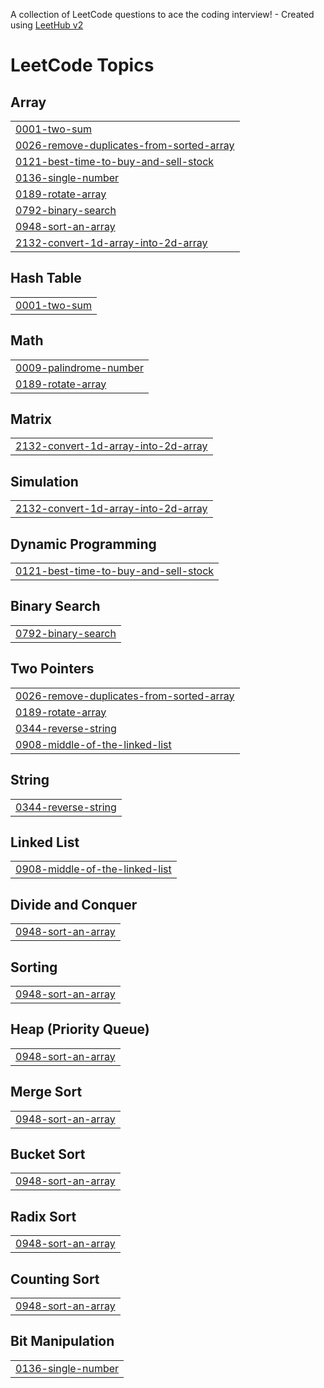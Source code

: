 A collection of LeetCode questions to ace the coding interview! - Created using [LeetHub v2](https://github.com/arunbhardwaj/LeetHub-2.0)
<!---LeetCode Topics Start-->
# LeetCode Topics
## Array
|  |
| ------- |
| [0001-two-sum](https://github.com/ItzHimanshu2003/LEEDCODE_SOLUTION/tree/master/0001-two-sum) |
| [0026-remove-duplicates-from-sorted-array](https://github.com/ItzHimanshu2003/LEEDCODE_SOLUTION/tree/master/0026-remove-duplicates-from-sorted-array) |
| [0121-best-time-to-buy-and-sell-stock](https://github.com/ItzHimanshu2003/LEEDCODE_SOLUTION/tree/master/0121-best-time-to-buy-and-sell-stock) |
| [0136-single-number](https://github.com/ItzHimanshu2003/LEEDCODE_SOLUTION/tree/master/0136-single-number) |
| [0189-rotate-array](https://github.com/ItzHimanshu2003/LEEDCODE_SOLUTION/tree/master/0189-rotate-array) |
| [0792-binary-search](https://github.com/ItzHimanshu2003/LEEDCODE_SOLUTION/tree/master/0792-binary-search) |
| [0948-sort-an-array](https://github.com/ItzHimanshu2003/LEEDCODE_SOLUTION/tree/master/0948-sort-an-array) |
| [2132-convert-1d-array-into-2d-array](https://github.com/ItzHimanshu2003/LEEDCODE_SOLUTION/tree/master/2132-convert-1d-array-into-2d-array) |
## Hash Table
|  |
| ------- |
| [0001-two-sum](https://github.com/ItzHimanshu2003/LEEDCODE_SOLUTION/tree/master/0001-two-sum) |
## Math
|  |
| ------- |
| [0009-palindrome-number](https://github.com/ItzHimanshu2003/LEEDCODE_SOLUTION/tree/master/0009-palindrome-number) |
| [0189-rotate-array](https://github.com/ItzHimanshu2003/LEEDCODE_SOLUTION/tree/master/0189-rotate-array) |
## Matrix
|  |
| ------- |
| [2132-convert-1d-array-into-2d-array](https://github.com/ItzHimanshu2003/LEEDCODE_SOLUTION/tree/master/2132-convert-1d-array-into-2d-array) |
## Simulation
|  |
| ------- |
| [2132-convert-1d-array-into-2d-array](https://github.com/ItzHimanshu2003/LEEDCODE_SOLUTION/tree/master/2132-convert-1d-array-into-2d-array) |
## Dynamic Programming
|  |
| ------- |
| [0121-best-time-to-buy-and-sell-stock](https://github.com/ItzHimanshu2003/LEEDCODE_SOLUTION/tree/master/0121-best-time-to-buy-and-sell-stock) |
## Binary Search
|  |
| ------- |
| [0792-binary-search](https://github.com/ItzHimanshu2003/LEEDCODE_SOLUTION/tree/master/0792-binary-search) |
## Two Pointers
|  |
| ------- |
| [0026-remove-duplicates-from-sorted-array](https://github.com/ItzHimanshu2003/LEEDCODE_SOLUTION/tree/master/0026-remove-duplicates-from-sorted-array) |
| [0189-rotate-array](https://github.com/ItzHimanshu2003/LEEDCODE_SOLUTION/tree/master/0189-rotate-array) |
| [0344-reverse-string](https://github.com/ItzHimanshu2003/LEEDCODE_SOLUTION/tree/master/0344-reverse-string) |
| [0908-middle-of-the-linked-list](https://github.com/ItzHimanshu2003/LEEDCODE_SOLUTION/tree/master/0908-middle-of-the-linked-list) |
## String
|  |
| ------- |
| [0344-reverse-string](https://github.com/ItzHimanshu2003/LEEDCODE_SOLUTION/tree/master/0344-reverse-string) |
## Linked List
|  |
| ------- |
| [0908-middle-of-the-linked-list](https://github.com/ItzHimanshu2003/LEEDCODE_SOLUTION/tree/master/0908-middle-of-the-linked-list) |
## Divide and Conquer
|  |
| ------- |
| [0948-sort-an-array](https://github.com/ItzHimanshu2003/LEEDCODE_SOLUTION/tree/master/0948-sort-an-array) |
## Sorting
|  |
| ------- |
| [0948-sort-an-array](https://github.com/ItzHimanshu2003/LEEDCODE_SOLUTION/tree/master/0948-sort-an-array) |
## Heap (Priority Queue)
|  |
| ------- |
| [0948-sort-an-array](https://github.com/ItzHimanshu2003/LEEDCODE_SOLUTION/tree/master/0948-sort-an-array) |
## Merge Sort
|  |
| ------- |
| [0948-sort-an-array](https://github.com/ItzHimanshu2003/LEEDCODE_SOLUTION/tree/master/0948-sort-an-array) |
## Bucket Sort
|  |
| ------- |
| [0948-sort-an-array](https://github.com/ItzHimanshu2003/LEEDCODE_SOLUTION/tree/master/0948-sort-an-array) |
## Radix Sort
|  |
| ------- |
| [0948-sort-an-array](https://github.com/ItzHimanshu2003/LEEDCODE_SOLUTION/tree/master/0948-sort-an-array) |
## Counting Sort
|  |
| ------- |
| [0948-sort-an-array](https://github.com/ItzHimanshu2003/LEEDCODE_SOLUTION/tree/master/0948-sort-an-array) |
## Bit Manipulation
|  |
| ------- |
| [0136-single-number](https://github.com/ItzHimanshu2003/LEEDCODE_SOLUTION/tree/master/0136-single-number) |
<!---LeetCode Topics End-->